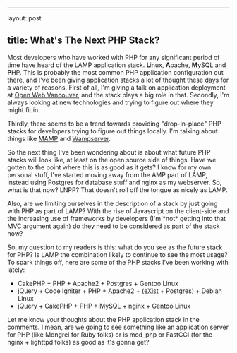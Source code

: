 <hr />

<p>layout: post</p>

<h2>title: What's The Next PHP Stack?</h2>

<p>Most developers who have worked with PHP for any significant period of time have heard of the LAMP application stack.  <b>L</b>inux, <b>A</b>pache, <b>M</b>ySQL and <b>P</b>HP.  This is probably the most common PHP application configuration out there, and I've been giving application stacks a lot of thought these days for a variety of reasons.  First of all, I'm giving a talk on application deployment at <a href="http://www.openwebvancouver.ca">Open Web Vancouver</a>, and the stack plays a big role in that.  Secondly, I'm always looking at new technologies and trying to figure out where they might fit in.</p>

<p>
Thirdly, there seems to be a trend towards providing "drop-in-place" PHP stacks for developers trying to figure out things locally.  I'm talking about things like <a href="http://www.mamp.info/">MAMP</a> and <a href="http://www.wampserver.com/en/">Wampserver</a>.</p>

<p>
So the next thing I've been wondering about is about what future PHP stacks will look like, at least on the open source side of things.  Have we gotten to the point where this is as good as it gets?  I know for my own personal stuff, I've started moving away from the AMP part of LAMP, instead using Postgres for database stuff and nginx as my webserver.  So, what is that now?  LNPP?  That doesn't roll off the tongue as nicely as LAMP.
</p>

<p>
Also, are we limiting ourselves in the description of a stack by just going with PHP as part of LAMP?  With the rise of Javascript on the client-side and the increasing use of frameworks by developers (I'm *not* getting into that MVC argument again) do they need to be considered as part of the stack now?
</p>

<p>
So, my question to my readers is this:  what do you see as the future stack for PHP?  Is LAMP the combination likely to continue to see the most usage?  To spark things off, here are some of the PHP stacks I've been working with lately:
<ul>
<li>CakePHP + PHP + Apache2 + Postgres + Gentoo Linux</li>
<li>jQuery + Code Igniter + PHP + Apache2 + (<a href="http://exist.sourceforge.net/">eXist</a> + Postgres) + Debian Linux</li>
<li>jQuery + CakePHP + PHP + MySQL + nginx + Gentoo Linux</li>
</ul>
</p>

<p>
Let me know your thoughts about the PHP application stack in the comments.  I mean, are we going to see something like an application server for PHP (like Mongrel for Ruby folks) or is mod_php or FastCGI (for the nginx + lighttpd folks) as good as it's gonna get?
</p>
